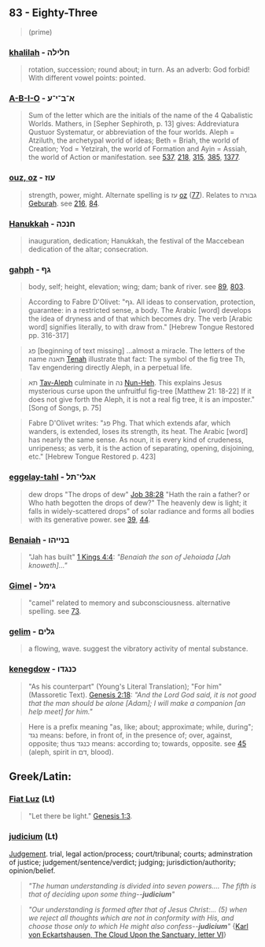 ## 83 - Eighty-Three
> (prime)

### [khalilah](/keys/ChLILH) - חלילה
> rotation, succession; round about; in turn. As an adverb: God forbid! With different vowel points: pointed.

### [A-B-I-O](/keys/A-B-I-O) - א־ב־י־ע
> Sum of the letter which are the initials of the name of the 4 Qabalistic Worlds. Mathers, in [Sepher Sephiroth, p. 13] gives: Addreviatura Qustuor Systematur, or abbreviation of the four worlds. Aleph = Atziluth, the archetypal world of ideas; Beth = Briah, the world of Creation; Yod = Yetzirah, the world of Formation and Ayin = Assiah, the world of Action or manifestation. see [537](537), [218](218), [315](315), [385](385), [1377](1377).

### [ouz, oz](/keys/OVZ) - עוז
> strength, power, might. Alternate spelling is עז [oz](/keys/OZ) ([77](77)). Relates to גבורה [Geburah](/keys/GVBRH). see [216](216), [84](84).

### [Hanukkah](/keys/ChNKH) - חנכה
> inauguration, dedication; Hanukkah, the festival of the Maccebean dedication of the altar; consecration.

### [gahph](/keys/GP) - גף
> body, self; height, elevation; wing; dam; bank of river. see [89](89), [803](803).

> According to Fabre D'Olivet: "גף. All ideas to conservation, protection, guarantee: in a restricted sense, a body. The Arabic [word] develops the idea of dryness and of that which becomes dry. The verb [Arabic word] signifies literally, to with draw from." [Hebrew Tongue Restored pp. 316-317]

> פג [beginning of text missing] ...almost a miracle. The letters of the name תאנה [Tenah](/keys/ThANH) illustrate that fact: The symbol of the fig tree Th, Tav engendering directly Aleph, in a perpetual life.

> תא [Tav-Aleph](/keys/ThA) culminate in נה [Nun-Heh](/keys/NH). This explains Jesus mysterious curse upon the unfruitful fig-tree [Matthew 21: 18-22] If it does not give forth the Aleph, it is not a real fig tree, it is an imposter." [Song of Songs, p. 75]

> Fabre D'Olivet writes: "פג Phg. That which extends afar, which wanders, is extended, loses its strength, its heat. The Arabic [word] has nearly the same sense. As noun, it is every kind of crudeness, unripeness; as verb, it is the action of separating, opening, disjoining, etc." [Hebrew Tongue Restored p. 423]

### [eggelay-tahl](/keys/AGLI-TL) - אגלי־תל
> dew drops "The drops of dew" [Job 38:28](http://biblehub.com/job/38-28.htm) "Hath the rain a father? or Who hath begotten the drops of dew?" The heavenly dew is light; it falls in widely-scattered drops" of solar radiance and forms all bodies with its generative power. see [39](39), [44](44).

### [Benaiah](/keys/BNIIHV) - בנייהו
> "Jah has built" [1 Kings 4:4](http://biblehub.com/1_kings/4-4.htm): *"Benaiah the son of Jehoiada [Jah knoweth]..."*

### [Gimel](/keys/GIML) - גימל
> "camel" related to memory and subconsciousness. alternative spelling. see [73](73).

### [gelim](/keys/GLIM) - גלים
> a flowing, wave. suggest the vibratory activity of mental substance.

### [kenegdow](/keys/KNGDV) - כנגדו
> "As his counterpart" (Young's Literal Translation); "For him" (Massoretic Text). [Genesis 2:18](http://biblehub.com/genesis/2-18.htm): *"And the Lord God said, it is not good that the man should be alone [Adam]; I will make a companion [an help meet] for him."*

> Here is a prefix meaning "as, like; about; approximate; while, during"; נגד means: before, in front of, in the presence of; over, against, opposite; thus כנגד means: according to; towards, opposite. see [45](45) (aleph, spirit in דם, blood).

## Greek/Latin:

### [Fiat Luz](/latin?word=Fiat+Luz) (Lt)
> "Let there be light." [Genesis 1:3](http://biblehub.com/genesis/1-3.htm).

### [judicium](/latin?word=judicium) (Lt)
[Judgement](http://archives.nd.edu/cgi-bin/wordz.pl?keyword=judicium). trial, legal action/process; court/tribunal; courts; adminstration of justice; judgement/sentence/verdict; judging; jurisdiction/authority; opinion/belief.

> *"The human understanding is divided into seven powers.... The fifth is that of deciding upon some thing--**judicium**"*

> *"Our understanding is formed after that of Jesus Christ:... (5) when we reject all thoughts which are not in conformity with His, and choose those only to which He might also confess--**judicium**"* {[Karl von Eckartshausen, The Cloud Upon the Sanctuary, letter VI](cloud-upon-sanctuary)}